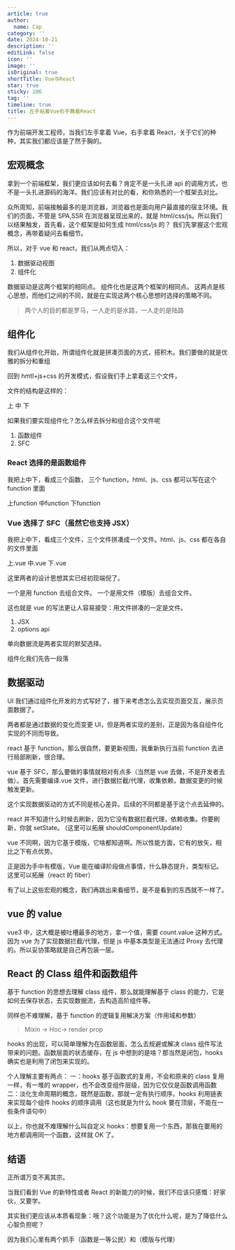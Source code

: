 ```yaml
---
article: true
author:
  name: Cap
category: ''
date: 2024-10-21
description: ''
editLink: false
icon: ''
image: ''
isOriginal: true
shortTitle: Vue与React
star: true
sticky: 106
tag: ''
timeline: true
title: 左手粘着Vue右手舞着React
---
```





作为前端开发工程师，当我们左手拿着 Vue，右手拿着 React，关于它们的种种，其实我们都应该是了然于胸的。

## 宏观概念

拿到一个前端框架，我们更应该如何去看？肯定不是一头扎进 api 的调用方式，也不是一头扎进源码的海洋。我们应该有对比的看，和你熟悉的一个框架去对比。

众所周知，前端接触最多的是浏览器，浏览器也是面向用户最直接的宿主环境。我们的页面，不管是 SPA,SSR
在浏览器呈现出来的，就是 html/css/js。所以我们以结果触发，首先看，这个框架是如何生成 html/css/js 的？
我们先掌握这个宏观概念，再带着疑问去看细节。

所以，对于 vue 和 react，我们从两点切入：

1. 数据驱动视图
2. 组件化

数据驱动是这两个框架的相同点。
组件化也是这两个框架的相同点。
这两点是核心思想，而他们之间的不同，就是在实现这两个核心思想时选择的策略不同。

> 两个人的目的都是罗马，一人走的是水路，一人走的是陆路

## 组件化

我们从组件化开始，所谓组件化就是拼凑页面的方式，搭积木。我们要做的就是优雅的拆分和重组

回到 hmtl+js+css 的开发模式，假设我们手上拿着这三个文件，

文件的结构是这样的：

上
中
下

如果我们要实现组件化？怎么样去拆分和组合这个文件呢

1. 函数组件
2. SFC

### React 选择的是函数组件

我把上中下，看成三个函数， 三个 function，html、js、css 都可以写在这个 function 里面

上function
中function
下function

### Vue 选择了 SFC（虽然它也支持 JSX）

我把上中下，看成三个文件，三个文件拼凑成一个文件。html、js、css 都在各自的文件里面

上.vue
中.vue
下.vue

这里两者的设计思想其实已经初现端倪了。

一个是用 function 去组合文件。
一个是用文件（模版）去组合文件。

这也就是 vue 的写法更让人容易接受：用文件拼凑的一定是文件。

1. JSX
2. options api

单向数据流是两者实现的默契选择。

组件化我们先告一段落

## 数据驱动

UI 我们通过组件化开发的方式写好了，接下来考虑怎么去实现页面交互，展示页面数据了。

两者都是通过数据的变化而变更 UI，但是两者实现的差别，正是因为各自组件化实现的不同而导致。

react 基于 function，那么很自然，要更新视图，我重新执行当前 function 去进行局部刷新，很合理。

vue 基于 SFC，那么要做的事情就相对有点多（当然是 vue 去做，不是开发者去做）。首先需要编译.vue 文件，进行数据拦截/代理，收集依赖，数据变更的时候触发更新。

这个实现数据驱动的方式不同是核心差异。后续的不同都是基于这个点去延伸的。

react 并不知道什么时候去刷新，因为它没有数据拦截代理，依赖收集。你要刷新，你就 setState。
(这里可以拓展 shouldComponentUpdate）

vue 不同啊，因为它基于模版，它啥都知道啊。所以性能方面，它有的放矢，相比之下有点优势。

正是因为手中有模版，Vue 能在编译阶段做点事情，什么静态提升，类型标记。
这里可以拓展（react 的 fiber）

有了以上这些宏观的概念，我们再跳出来看细节，是不是看到的东西就不一样了。

## vue 的 value

vue3 中，这大概是被吐槽最多的地方，拿一个值，需要 count.value 这种方式。
因为 vue 为了实现数据拦截/代理，但是 js 中基本类型是无法通过 Proxy 去代理的。所以妥协策略就是自己再包装一层。

## React 的 Class 组件和函数组件

基于 function 的思想去理解 class 组件，那么就能理解基于 class 的能力，它是如何去保存状态，去实现数据流，去构造高阶组件等。

同样也不难理解，基于 function 的逻辑复用解决方案（作用域和参数）

> Mixin -> Hoc-> render prop

hooks 的出现，可以简单理解为在函数层面，怎么去规避或解决 class 组件写法带来的问题。函数层面的状态缓存，在 js 中想到的是啥？那当然是闭包，hooks 确实也是利用了闭包来实现的。

个人理解主要有两点：
一：hooks 基于函数式的复用，不会和原来的 class 复用一样，有一堆的 wrapper，也不会改变组件层级，因为它仅仅是函数调用函数
二：淡化生命周期的概念，既然是函数，那就一定有执行顺序。hooks 利用链表来实现每个组件 hooks 的顺序调用（这也就是为什么 hook 要在顶层，不能在一些条件语句中）

以上，你也就不难理解什么叫自定义 hooks：想要复用一个东西，那我在要用的地方都调用同一个函数，这样就 OK 了。

## 结语

正所谓万变不离其宗。

当我们看到 Vue 的新特性或者 React 的新能力的时候，我们不应该只感慨：好家伙，又要学。

其实我们更应该从本质看现象：哦？这个功能是为了优化什么呢，是为了降低什么心智负担呢？

因为我们心里有两个抓手（函数是一等公民）和（模版与代理）